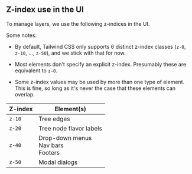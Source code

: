 ## Z-index use in the UI

To manage layers, we use the following z-indices in the UI.

Some notes:

- By default, Tailwind CSS only supports 6 distinct z-index classes
  (`z-0`, `z-10`, ..., `z-50`), and we stick with that for now.

- Most elements don't specify an explicit z-index. Presumably these
  are equivalent to `z-0`.

- Some z-index values may be used by more than one type of element.
  This is fine, so long as it's never the case that these elements can
  overlap.

| Z-index | Element(s)                               |
| ------- | ---------------------------------------- |
| `z-10`  | Tree edges                               |
| `z-20`  | Tree node flavor labels                  |
| `z-40`  | Drop-down menus<br/>Nav bars<br/>Footers |
| `z-50`  | Modal dialogs                            |

